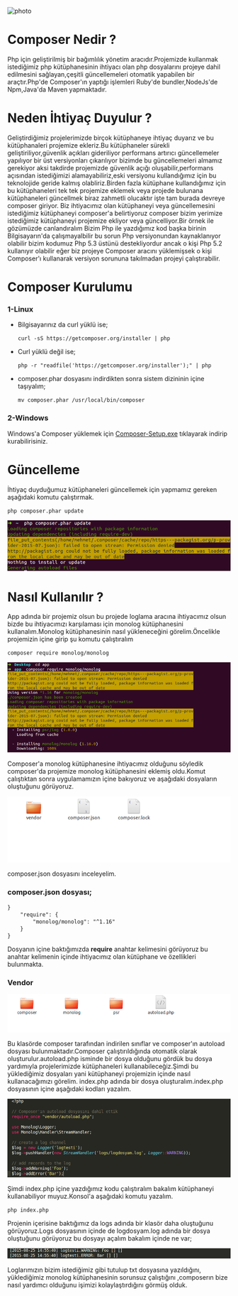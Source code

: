 ![photo](https://getcomposer.org/img/logo-composer-transparent3.png)
# Composer Nedir ?
Php için geliştirilmiş bir bağımlılık yönetim aracıdır.Projemizde kullanmak istediğimiz php kütüphanesinin ihtiyacı olan php dosyalarını projeye dahil edilmesini sağlayan,çeşitli güncellemeleri otomatik yapabilen bir araçtır.Php'de Composer'ın yaptığı işlemleri Ruby'de bundler,NodeJs'de Npm,Java'da Maven yapmaktadır.

# Neden İhtiyaç Duyulur ?
Geliştirdiğimiz projelerimizde birçok kütüphaneye ihtiyaç duyarız ve bu kütüphanaleri projemize ekleriz.Bu kütüphaneler sürekli geliştiriliyor,güvenlik açıkları gideriliyor performans artırıcı güncellemeler yapılıyor bir üst versiyonları çıkarılıyor bizimde bu güncellemeleri almamız gerekiyor aksi takdirde projemizde güvenlik açığı oluşabilir,performans açısından istediğimizi alamayabiliriz,eski versiyonu kullandığımız için bu teknolojide geride kalmış olabliriz.Birden fazla kütüphane kullandığımız için bu kütüphaneleri tek tek projemize eklemek veya projede bulunana kütüphaneleri güncellmek biraz zahmetli olucaktır işte tam burada devreye composer giriyor. Biz ihtiyacımız olan kütüphaneyi veya güncellemesini istediğimiz kütüphaneyi composer'a belirtiyoruz composer bizim yerimize istediğimiz kütüphaneyi projemize ekliyor veya güncelliyor.Bir örnek ile gözümüzde canlandıralım Bizim Php ile yazdığımız kod başka birinin Bilgisayarın'da çalışmayalbilir bu sorun Php versiyonundan kaynaklanıyor olabilir bizim kodumuz Php 5.3 üstünü destekliyordur ancak o kişi Php 5.2 kullanıyır olabilir eğer biz projeye Composer aracını yüklemişsek o kişi Composer'ı kullanarak versiyon sorununa takılmadan projeyi çalıştırabilir.

# Composer Kurulumu
### 1-Linux
- Bilgisayarınız da curl yüklü ise; 

    ```
    curl -sS https://getcomposer.org/installer | php
    ```
- Curl yüklü değil ise;
 
    ```
    php -r "readfile('https://getcomposer.org/installer');" | php
    ```
- composer.phar dosyasını indirdikten sonra sistem dizininin içine taşıyalım;

    ```
    mv composer.phar /usr/local/bin/composer
    ```
    
### 2-Windows
Windows'a Composer yüklemek için 
[Composer-Setup.exe](https://getcomposer.org/Composer-Setup.exe) tıklayarak indirip kurabilirisiniz.

# Güncelleme
İhtiyaç duyduğumuz kütüphaneleri güncellemek için yapmamız gereken aşağıdaki komutu çalıştırmak.

```
php composer.phar update
```

![Update](https://github.com/mehmetdik/Php-Composer/blob/master/photo/update.png)

# Nasıl Kullanılır ?
App adında bir projemiz olsun bu projede loglama aracına ihtiyacımız olsun bizde bu ihtiyacımızı karşılaması için monolog kütüphanesini kullanalım.Monolog kütüphanesinin nasıl yükleneceğini görelim.Öncelikle projemizin içine girip şu komutu çalıştıralım
```
composer require monolog/monolog
```
![Monolog](https://github.com/mehmetdik/Php-Composer/blob/master/photo/monolog.png)

Composer'a monolog kütüphanesine ihtiyacımız olduğunu söyledik composer'da projemize monolog kütüphanesini eklemiş oldu.Komut çalıştıktan sonra uygulamamızın içine bakıyoruz ve aşağıdaki dosyaların oluştuğunu görüyoruz.

![file](https://github.com/mehmetdik/Php-Composer/blob/master/photo/m.png)

composer.json dosyasını inceleyelim.

### composer.json dosyası;
```
}
    "require": {
        "monolog/monolog": "^1.16"
    }
}
```
Dosyanın içine baktığımızda **require** anahtar kelimesini görüyoruz bu anahtar kelimenin içinde ihtiyacımız olan kütüphane ve özellikleri bulunmakta.

### Vendor

![vendor](https://github.com/mehmetdik/Php-Composer/blob/master/photo/vendors.png)

Bu klasörde composer tarafından indirilen sınıflar ve composer'ın autoload dosyası bulunmaktadır.Composer çalıştırıldığında otomatik olarak oluşturulur.autoload.php isminde bir dosya olduğunu gördük bu dosya yardımıyla projelerimizde kütüphaneleri kullanabileceğiz.Şimdi bu yüklediğimiz dosyaları yani kütüphaneyi projemizin içinde nasıl kullanacağımızı görelim.
index.php adında bir dosya oluşturalım.index.php dosyasının içine aşağıdaki kodları yazalım.

![icerik](https://github.com/mehmetdik/Php-Composer/blob/master/photo/indexiçerik.png)

Şimdi index.php içine yazdığımız kodu çalıştıralım bakalım kütüphaneyi kullanabiliyor muyuz.Konsol'a aşağıdaki komutu yazalım.

```
php index.php
```

Projenin içerisine baktığımız da logs adında bir klasör daha oluştuğunu görüyoruz.Logs dosyasının içinde de logdosyam.log adında bir dosya oluştuğunu görüyoruz bu dosyayı açalım bakalım içinde ne var;

![log](https://github.com/mehmetdik/Php-Composer/blob/master/photo/logs.png)


Loglarımızın bizim istediğimiz gibi tutulup txt dosyasına yazıldığını, yüklediğimiz monolog kütüphanesinin sorunsuz çalıştığını ,composerın bize nasıl yardımcı olduğunu işimizi kolaylaştırdığını görmüş olduk.






